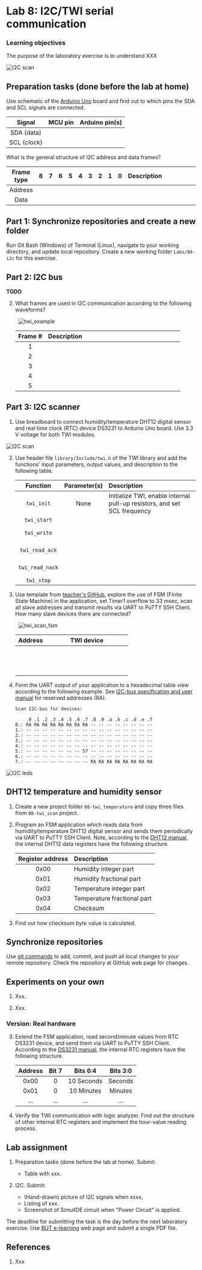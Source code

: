 # Lab 8: I2C/TWI serial communication

### Learning objectives

The purpose of the laboratory exercise is to understand XXX

![I2C scan](Images/arduino_uno_i2c.jpg)


## Preparation tasks (done before the lab at home)

Use schematic of the [Arduino Uno](../../Docs/arduino_shield.pdf) board and find out to which pins the SDA and SCL signals are connected.

   | **Signal** | **MCU pin** | **Arduino pin(s)** |
   | :-: | :-: | :-: |
   | SDA (data)  |  |  |
   | SCL (clock) |  |  |

What is the general structure of I2C address and data frames?

   | **Frame type** | **8** | **7** | **6** | **5** | **4** | **3** | **2** | **1** | **0** | **Description**&nbsp;&nbsp;&nbsp;&nbsp;&nbsp;&nbsp;&nbsp;&nbsp;&nbsp;&nbsp;&nbsp;&nbsp;&nbsp;&nbsp;&nbsp;&nbsp;&nbsp;&nbsp;&nbsp;&nbsp;&nbsp;&nbsp;&nbsp;&nbsp;&nbsp;&nbsp;&nbsp;&nbsp;&nbsp;&nbsp;&nbsp;&nbsp;&nbsp;&nbsp;&nbsp;&nbsp;&nbsp;&nbsp;&nbsp;&nbsp;&nbsp;&nbsp;&nbsp;&nbsp; |
   | :-: | :-: | :-: | :-: | :-: | :-: | :-: | :-: | :-: | :-: | :-- |
   | Address | | | | | | | | | | |
   | Data    | | | | | | | | | | |


## Part 1: Synchronize repositories and create a new folder

Run Git Bash (Windows) of Terminal (Linux), navigate to your working directory, and update local repository. Create a new working folder `Labs/08-i2c` for this exercise.


## Part 2: I2C bus

**TODO**

2. What frames are used in I2C communication according to the following waveforms?

   &nbsp;
   ![twi_example](../../Images/twi-dht12_temperature_decoded.png "TWI communication example")

   | **Frame #** | **Description** |
   | :-: | :-- |
   | 1 | &nbsp;&nbsp;&nbsp;&nbsp;&nbsp;&nbsp;&nbsp;&nbsp;&nbsp;&nbsp;&nbsp;&nbsp;&nbsp;&nbsp;&nbsp;&nbsp;&nbsp;&nbsp;&nbsp;&nbsp;&nbsp;&nbsp;&nbsp;&nbsp;&nbsp;&nbsp;&nbsp;&nbsp;&nbsp;&nbsp;&nbsp;&nbsp;&nbsp;&nbsp;&nbsp;&nbsp;&nbsp;&nbsp;&nbsp;&nbsp;&nbsp;&nbsp;&nbsp;&nbsp;&nbsp;&nbsp;&nbsp;&nbsp;&nbsp;&nbsp;&nbsp;&nbsp;&nbsp;&nbsp;&nbsp;&nbsp;&nbsp;&nbsp;&nbsp;&nbsp;&nbsp;&nbsp;&nbsp;&nbsp;&nbsp;&nbsp;&nbsp;&nbsp;&nbsp;&nbsp;&nbsp;&nbsp;&nbsp;&nbsp;&nbsp;&nbsp;&nbsp;&nbsp;&nbsp;&nbsp; |
   | 2 |  |
   | 3 |  |
   | 4 |  |
   | 5 |  |





## Part 3: I2C scanner

1. Use breadboard to connect humidity/temperature DHT12 digital sensor and real time clock (RTC) device DS3231 to Arduino Uno board. Use 3.3 V voltage for both TWI modules.

![I2C scan](Images/screenshot_simulide_i2c_scan.png)

2. Use header file `library/Include/twi.h` of the TWI library and add the functions' input parameters, output values, and description to the following table.

   | **Function** | **Parameter(s)** | **Description** |
   | :-: | :-: | :-- |
   | `twi_init` | None | Initialize TWI, enable internal pull-up resistors, and set SCL frequency |
   | `twi_start` |  |  |
   | `twi_write` | <br>&nbsp; |  |
   | `twi_read_ack` | <br>&nbsp; |  |
   | `twi_read_nack` | <br>&nbsp; |  |
   | `twi_stop` |  |  |

3. Use template from [teacher's GitHub](https://github.com/tomas-fryza/Digital-electronics-2/blob/master/Labs/08-twi_scan/main.c), explore the use of FSM (Finite State Machine) in the application, set Timer1 overflow to 33 msec, scan all slave addresses and transmit results via UART to PuTTY SSH Client. How many slave devices there are connected?

    &nbsp;
    ![twi_scan_fsm](../../Images/fsm_twi_scan.png "Finite State Machine of TWI scanner")

    | **Address** | **TWI device** |
    | :-: | :-: |
    |  | &nbsp;&nbsp;&nbsp;&nbsp;&nbsp;&nbsp;&nbsp;&nbsp;&nbsp;&nbsp;&nbsp;&nbsp;&nbsp;&nbsp;&nbsp;&nbsp;&nbsp;&nbsp;&nbsp;&nbsp;&nbsp;&nbsp;&nbsp;&nbsp;&nbsp;&nbsp;&nbsp;&nbsp;&nbsp;&nbsp;&nbsp;&nbsp;&nbsp;&nbsp;&nbsp;&nbsp;&nbsp;&nbsp;&nbsp;&nbsp;&nbsp;&nbsp;&nbsp;&nbsp;&nbsp;&nbsp;&nbsp; |
    |  | &nbsp; |
    |  | &nbsp; |

4. Form the UART output of your application to a hexadecimal table view according to the following example. See [I2C-bus specification and user manual](https://www.nxp.com/docs/en/user-guide/UM10204.pdf) for reserved addresses (RA).

    ```
    Scan I2C-bus for devices:
    
        .0 .1 .2 .3 .4 .5 .6 .7 .8 .9 .a .b .c .d .e .f
    0.: RA RA RA RA RA RA RA RA -- -- -- -- -- -- -- -- 
    1.: -- -- -- -- -- -- -- -- -- -- -- -- -- -- -- -- 
    2.: -- -- -- -- -- -- -- -- -- -- -- -- -- -- -- -- 
    3.: -- -- -- -- -- -- -- -- -- -- -- -- -- -- -- -- 
    4.: -- -- -- -- -- -- -- -- -- -- -- -- -- -- -- -- 
    5.: -- -- -- -- -- -- -- 57 -- -- -- -- -- -- -- --
    6.: -- -- -- -- -- -- -- -- -- -- -- -- -- -- -- -- 
    7.: -- -- -- -- -- -- -- -- RA RA RA RA RA RA RA RA
    ```


![I2C leds](Images/screenshot_simulide_i2c_leds.png)


## DHT12 temperature and humidity sensor

1. Create a new project folder `08-twi_temperature` and copy three files from `08-twi_scan` project.

2. Program an FSM application which reads data from humidity/temperature DHT12 digital sensor and sends them periodically via UART to PuTTY SSH Client. Note, according to the [DHT12 manual](../../Docs/dht12_manual.pdf), the internal DHT12 data registers have the following structure.

   | **Register address** | **Description** |
   | :-: | :-- |
   | 0x00 | Humidity integer part |
   | 0x01 | Humidity fractional part |
   | 0x02 | Temperature integer part |
   | 0x03 | Temperature fractional part |
   | 0x04 | Checksum |

3. Find out how checksum byte value is calculated.










## Synchronize repositories

Use [git commands](https://github.com/tomas-fryza/Digital-electronics-2/wiki/Git-useful-commands) to add, commit, and push all local changes to your remote repository. Check the repository at GitHub web page for changes.


## Experiments on your own

1. Xxx.

2. Xxx.


### Version: Real hardware

3. Extend the FSM application, read second/minute values from RTC DS3231 device, and send them via UART to PuTTY SSH Client. According to the [DS3231 manual](../../Docs/ds3231_manual.pdf), the internal RTC registers have the following structure.

   | **Address** | **Bit 7** | **Bits 6:4** | **Bits 3:0** |
   | :-: | :-: | :-: | :-: |
   | 0x00 | 0 | 10 Seconds | Seconds |
   | 0x01 | 0 | 10 Minutes | Minutes |
   | ... | ... | ... | ... |

4. Verify the TWI communication with logic analyzer. Find out the structure of other internal RTC registers and implement the hour-value reading process.


## Lab assignment

1. Preparation tasks (done before the lab at home). Submit:
   * Table with xxx.

2. I2C. Submit:
   * (Hand-drawn) picture of I2C signals when xxxx,
   * Listing of xxx.
   * Screenshot of SimulIDE circuit when "Power Circuit" is applied.

The deadline for submitting the task is the day before the next laboratory exercise. Use [BUT e-learning](https://moodle.vutbr.cz/) web page and submit a single PDF file.


## References

1. Xxx
